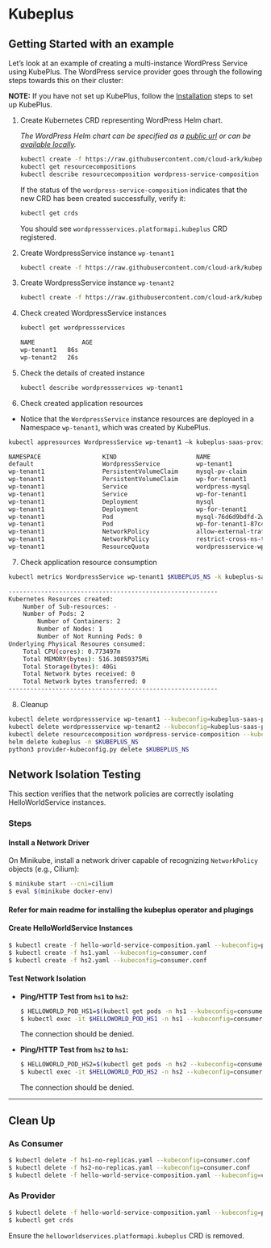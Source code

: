 # Kubeplus

## Getting Started with an example

Let’s look at an example of creating a multi-instance WordPress Service using KubePlus. The WordPress service provider goes through the following steps towards this on their cluster:

**NOTE:** If you have not set up KubePlus, follow the [Installation](../README.md#installation) steps to set up KubePlus.

1. Create Kubernetes CRD representing WordPress Helm chart.

   *The WordPress Helm chart can be specified as a [public url](./examples/multitenancy/application-hosting/wordpress/wordpress-service-composition.yaml) or can be [available locally](./examples/multitenancy/application-hosting/wordpress/wordpress-service-composition-localchart.yaml).*

   ```sh
   kubectl create -f https://raw.githubusercontent.com/cloud-ark/kubeplus/master/examples/multitenancy/application-hosting/wordpress/wordpress-service-composition.yaml --kubeconfig=kubeplus-saas-provider.json
   kubectl get resourcecompositions
   kubectl describe resourcecomposition wordpress-service-composition
   ```

   If the status of the `wordpress-service-composition` indicates that the new CRD has been created successfully, verify it:

   ```sh
   kubectl get crds
   ```

   You should see `wordpressservices.platformapi.kubeplus` CRD registered.

2. Create WordpressService instance `wp-tenant1`

   ```sh
   kubectl create -f https://raw.githubusercontent.com/cloud-ark/kubeplus/master/examples/multitenancy/application-hosting/wordpress/tenant1.yaml --kubeconfig=kubeplus-saas-provider.json
   ```

3. Create WordpressService instance `wp-tenant2`

   ```sh
   kubectl create -f https://raw.githubusercontent.com/cloud-ark/kubeplus/master/examples/multitenancy/application-hosting/wordpress/tenant2.yaml --kubeconfig=kubeplus-saas-provider.json
   ```

4. Check created WordpressService instances

   ```sh
   kubectl get wordpressservices

   NAME             AGE
   wp-tenant1   86s
   wp-tenant2   26s
   ```

5. Check the details of created instance

   ```sh
   kubectl describe wordpressservices wp-tenant1
   ```

6.  Check created application resources

   * Notice that the `WordpressService` instance resources are deployed in a Namespace `wp-tenant1`, which was created by KubePlus.

   ```sh
   kubectl appresources WordpressService wp-tenant1 –k kubeplus-saas-provider.json

   NAMESPACE                 KIND                      NAME                      
   default                   WordpressService          wp-tenant1                
   wp-tenant1                PersistentVolumeClaim     mysql-pv-claim            
   wp-tenant1                PersistentVolumeClaim     wp-for-tenant1            
   wp-tenant1                Service                   wordpress-mysql           
   wp-tenant1                Service                   wp-for-tenant1            
   wp-tenant1                Deployment                mysql                     
   wp-tenant1                Deployment                wp-for-tenant1            
   wp-tenant1                Pod                       mysql-76d6d9bdfd-2wl2p    
   wp-tenant1                Pod                       wp-for-tenant1-87c4c954-s2cct 
   wp-tenant1                NetworkPolicy             allow-external-traffic    
   wp-tenant1                NetworkPolicy             restrict-cross-ns-traffic 
   wp-tenant1                ResourceQuota             wordpressservice-wp-tenant1
   ```

7.  Check application resource consumption

   ```sh
   kubectl metrics WordpressService wp-tenant1 $KUBEPLUS_NS -k kubeplus-saas-provider.json

   ---------------------------------------------------------- 
   Kubernetes Resources created:
       Number of Sub-resources: -
       Number of Pods: 2
           Number of Containers: 2
           Number of Nodes: 1
           Number of Not Running Pods: 0
   Underlying Physical Resoures consumed:
       Total CPU(cores): 0.773497m
       Total MEMORY(bytes): 516.30859375Mi
       Total Storage(bytes): 40Gi
       Total Network bytes received: 0
       Total Network bytes transferred: 0
   ---------------------------------------------------------- 
   ```

8.  Cleanup

   ```sh
   kubectl delete wordpressservice wp-tenant1 --kubeconfig=kubeplus-saas-provider.json
   kubectl delete wordpressservice wp-tenant2 --kubeconfig=kubeplus-saas-provider.json
   kubectl delete resourcecomposition wordpress-service-composition --kubeconfig=kubeplus-saas-provider.json
   helm delete kubeplus -n $KUBEPLUS_NS
   python3 provider-kubeconfig.py delete $KUBEPLUS_NS
   ```

## Network Isolation Testing

This section verifies that the network policies are correctly isolating HelloWorldService instances.

### Steps

#### Install a Network Driver

On Minikube, install a network driver capable of recognizing `NetworkPolicy` objects (e.g., Cilium):

```bash
$ minikube start --cni=cilium
$ eval $(minikube docker-env)
```

#### Refer for main readme for installing the kubeplus operator and plugings

#### Create HelloWorldService Instances

```bash
$ kubectl create -f hello-world-service-composition.yaml --kubeconfig=provider.conf
$ kubectl create -f hs1.yaml --kubeconfig=consumer.conf
$ kubectl create -f hs2.yaml --kubeconfig=consumer.conf
```

#### Test Network Isolation

- **Ping/HTTP Test from `hs1` to `hs2`:**

  ```bash
  $ HELLOWORLD_POD_HS1=$(kubectl get pods -n hs1 --kubeconfig=consumer.conf -o jsonpath='{.items[0].metadata.name}')
  $ kubectl exec -it $HELLOWORLD_POD_HS1 -n hs1 --kubeconfig=consumer.conf -- curl <hs2-app-endpoint>
  ```

  The connection should be denied.

- **Ping/HTTP Test from `hs2` to `hs1`:**

  ```bash
  $ HELLOWORLD_POD_HS2=$(kubectl get pods -n hs2 --kubeconfig=consumer.conf -o jsonpath='{.items[0].metadata.name}')
  $ kubectl exec -it $HELLOWORLD_POD_HS2 -n hs2 --kubeconfig=consumer.conf -- curl <hs1-app-endpoint>
  ```

  The connection should be denied.

---

## Clean Up

### As Consumer

```bash
$ kubectl delete -f hs1-no-replicas.yaml --kubeconfig=consumer.conf
$ kubectl delete -f hs2-no-replicas.yaml --kubeconfig=consumer.conf
$ kubectl delete -f hello-world-service-composition.yaml --kubeconfig=consumer.conf
```

### As Provider

```bash
$ kubectl delete -f hello-world-service-composition.yaml --kubeconfig=provider.conf
$ kubectl get crds
```

Ensure the `helloworldservices.platformapi.kubeplus` CRD is removed.
